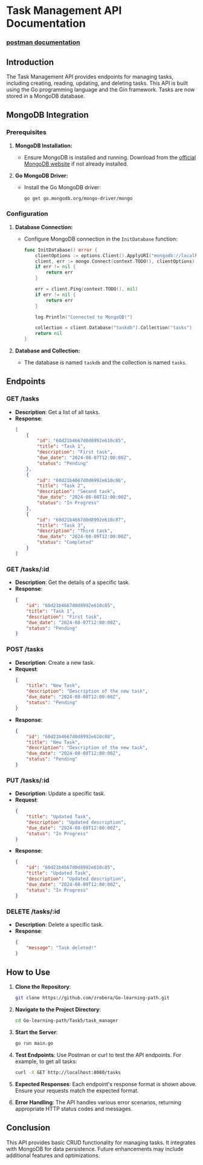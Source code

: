 # Task Management API Documentation


### [postman documentation](https://documenter.getpostman.com/view/37574343/2sA3s3Gr82)
## Introduction

The Task Management API provides endpoints for managing tasks, including creating, reading, updating, and deleting tasks. This API is built using the Go programming language and the Gin framework. Tasks are now stored in a MongoDB database.

## MongoDB Integration

### Prerequisites

1. **MongoDB Installation:**
   - Ensure MongoDB is installed and running. Download from the [official MongoDB website](https://www.mongodb.com/try/download/community) if not already installed.

2. **Go MongoDB Driver:**
   - Install the Go MongoDB driver:
     ```sh
     go get go.mongodb.org/mongo-driver/mongo
     ```

### Configuration

1. **Database Connection:**
   - Configure MongoDB connection in the `InitDatabase` function:
     ```go
     func InitDatabase() error {
         clientOptions := options.Client().ApplyURI("mongodb://localhost:27017")
         client, err := mongo.Connect(context.TODO(), clientOptions)
         if err != nil {
             return err
         }
     
         err = client.Ping(context.TODO(), nil)
         if err != nil {
             return err
         }
     
         log.Println("Connected to MongoDB!")
     
         collection = client.Database("taskdb").Collection("tasks")
         return nil
     }
     ```

2. **Database and Collection:**
   - The database is named `taskdb` and the collection is named `tasks`.

## Endpoints

### GET /tasks
- **Description**: Get a list of all tasks.
- **Response**:
    ```json
    [
        {
            "id": "60d21b4667d0d8992e610c85",
            "title": "Task 1",
            "description": "First task",
            "due_date": "2024-08-07T12:00:00Z",
            "status": "Pending"
        },
        {
            "id": "60d21b4667d0d8992e610c86",
            "title": "Task 2",
            "description": "Second task",
            "due_date": "2024-08-08T12:00:00Z",
            "status": "In Progress"
        },
        {
            "id": "60d21b4667d0d8992e610c87",
            "title": "Task 3",
            "description": "Third task",
            "due_date": "2024-08-09T12:00:00Z",
            "status": "Completed"
        }
    ]
    ```

### GET /tasks/:id
- **Description**: Get the details of a specific task.
- **Response**:
    ```json
    {
        "id": "60d21b4667d0d8992e610c85",
        "title": "Task 1",
        "description": "First task",
        "due_date": "2024-08-07T12:00:00Z",
        "status": "Pending"
    }
    ```

### POST /tasks
- **Description**: Create a new task.
- **Request**:
    ```json
    {
        "title": "New Task",
        "description": "Description of the new task",
        "due_date": "2024-08-08T12:00:00Z",
        "status": "Pending"
    }
    ```
- **Response**:
    ```json
    {
        "id": "60d21b4667d0d8992e610c88",
        "title": "New Task",
        "description": "Description of the new task",
        "due_date": "2024-08-08T12:00:00Z",
        "status": "Pending"
    }
    ```

### PUT /tasks/:id
- **Description**: Update a specific task.
- **Request**:
    ```json
    {
        "title": "Updated Task",
        "description": "Updated description",
        "due_date": "2024-08-09T12:00:00Z",
        "status": "In Progress"
    }
    ```
- **Response**:
    ```json
    {
        "id": "60d21b4667d0d8992e610c85",
        "title": "Updated Task",
        "description": "Updated description",
        "due_date": "2024-08-09T12:00:00Z",
        "status": "In Progress"
    }
    ```

### DELETE /tasks/:id
- **Description**: Delete a specific task.
- **Response**:
    ```json
    {
        "message": "Task deleted!"
    }
    ```

## How to Use

1. **Clone the Repository**:
    ```sh
    git clone https://github.com/zrobera/Go-learning-path.git
    ```
   
2. **Navigate to the Project Directory**:
    ```sh
    cd Go-learning-path/Task5/task_manager
    ```

3. **Start the Server**: 
    ```sh
    go run main.go
    ```

4. **Test Endpoints**: Use Postman or curl to test the API endpoints. For example, to get all tasks:
    ```sh
    curl -X GET http://localhost:8080/tasks
    ```

3. **Expected Responses**: Each endpoint's response format is shown above. Ensure your requests match the expected format.

4. **Error Handling**: The API handles various error scenarios, returning appropriate HTTP status codes and messages.

## Conclusion

This API provides basic CRUD functionality for managing tasks. It integrates with MongoDB for data persistence. Future enhancements may include additional features and optimizations.
